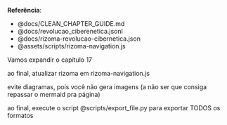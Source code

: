 
**Referência**:
- @docs/CLEAN_CHAPTER_GUIDE.md
- @docs/revolucao_ciberenetica.jsonl
- @docs/rizoma-revolucao-cibernetica.json
- @assets/scripts/rizoma-navigation.js

Vamos expandir o capítulo 17

ao final, atualizar rizoma em rizoma-navigation.js

evite diagramas, pois você não gera imagens (a não ser que consiga repassar o mermaid pra página)

ao final, execute o script @scripts/export_file.py para exportar TODOS os formatos
